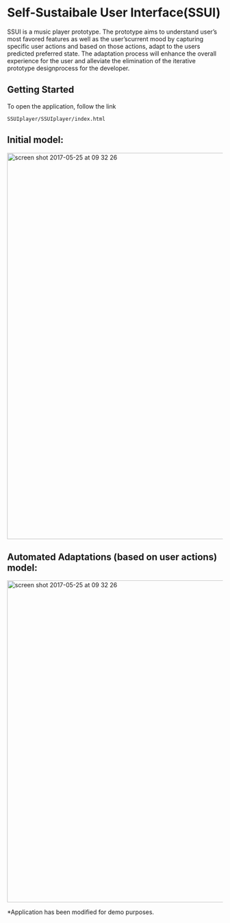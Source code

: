 
# Self-Sustaibale User Interface(SSUI)

SSUI is a music player prototype. The prototype aims to understand user’s most favored features as well as the user’scurrent mood by capturing specific user actions and based on those actions, adapt to the users predicted preferred state. The adaptation process will enhance the overall experience for the user and alleviate the elimination of the iterative prototype designprocess for the developer.

## Getting Started

To open the application, follow the link
```
SSUIplayer/SSUIplayer/index.html
```
## Initial model:

<img width="900" alt="screen shot 2017-05-25 at 09 32 26" src="http://i.imgur.com/NiKyxjL.png?1">

## Automated Adaptations (based on user actions) model:

<img width="750" alt="screen shot 2017-05-25 at 09 32 26" src="http://i.imgur.com/ivALOkP.png">


*Application has been modified for demo purposes.
